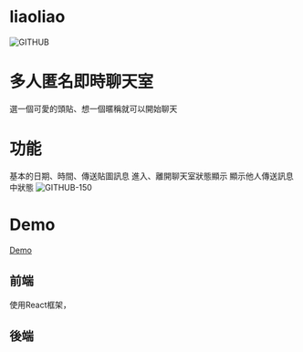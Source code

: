 # liaoliao

![GITHUB]( https://lh3.googleusercontent.com/9jlBfVttEobrUkST36anTiGG3MQhY91I8aOTaeULEMpMBK6g8vEgFfFxaWC2RfD1EbDcCHsOIarwsbyE_4W_m_Bj6v3mRKSyD5EJcNloVFCRDP8dMRvE-e5n2wY_3qMLkhVDEkGMPJkARALiSk6wNqhRqGllpZNvTQVqygD7RF0rvyCc_Cc44JO-1bhYqHNSpoWXAhdJA0nVSOsVyOOQ5SH27hYhqimJCxN5sUSSRkw2xOaYjLVnWneE9RUa2kq3GWvRcnV7anCDdhl0n2EAHPI3rG13hhZvzce0_o7DQkjx9J9lTRCGJlh2gQiNfGWxMctnFJ0UMujr7agvscwUbFBg9Rh4JXiLs4xtFBLIAHNsq0X-C7cTpRan74RL5jwGSeIyCmEqfaN1eSwsmx5YbUetf9t-ULscXBurD2DgVMC9DiDonKjcs84EI0IQgeVt9dBjrhHH7lSnq3GqEtvA89EWsGKmX7dviWNhVPuq6ve60vtJT7YUjA1WF6W0iK4RAIIwiD1uidDIZCnpM-NJQRZKPNRizTUwdgv2v_FRQS3lG8Eywztidyc7feFTBV6Pghg5f0wglSZptjfoCPcCd0ZD1WmAa_CmbXmBUAKTtJkAHQVMgj57x07HoujLdbaApgyMoQauNmqfWTW1uvF-sH2QjDIJ6ccJsjKEJ1jmBq4tGCTPhTvBHMC9-bYx-g=w1641-h867-no?authuser=0 "liaoliao")
# 多人匿名即時聊天室
選一個可愛的頭貼、想一個暱稱就可以開始聊天

# 功能
基本的日期、時間、傳送貼圖訊息
進入、離開聊天室狀態顯示
顯示他人傳送訊息中狀態
![GITHUB-150](https://lh3.googleusercontent.com/nwOR84bESgWV0V2RzoxBz35El-eStIborv_t_nQzSbvsAsJLsTcDLpe4lw9ypVYOAu25ymhfxTKCp5quYpTIeP4eYTpucweB4okzWCtwitQEzd4vDQJIel3cdOt6NwFd0U3ZC5LRgQZ6cA98YsG-t3k0cq-R-4j_47dME6bir1z_P3KOJ-oqNe4dSeyB_JjG2kUBZw6gSsoiLQUjB9qnMp3392KNgJessb_x4WvciTTuEt5HU5-UgtqPB1GpqAJ-BbT4hveSn5-IL_GiMmwm6D5_QzP2Xtrd7m9oENgoC8v9MOFAavSmwxCoVB8kMv_Mzv1Ubnu8fQrk2XNCEPQduyLArr5AgSh3t9u2PHd8ntjVEc_sN0IQx78MF52zpTwOOkUh8u1CI5rry6bA_uFLgI3Oih8PQm0y5GuncBnU-EY3oBwy9sUi1MXDIOvw6abhMy0y_G_qamKSrgm0_e6I3aFyTcNbqKIDRMIN7SGCPDF7sTof9kDQDURh8pc0xnaFKx8-UThoI5ibwgNoYGAI1ohF2Yc6xT1kgubWQ9POqknmTIwad2t84bDRYgSjcpBvhlfFRIDOlMMG0xoQ-PaR4M1Hw7NuKdXBoULEskjJwlVlasBxYvDjQE-__gAIMymzi_AN0eclNis3mgFtoB9rY6Ef6E6X2Vp0hWZKleVaHqTuq7yLCNbvfB-TUi9nqg=w860-h576-no?authuser=0)




# Demo
[Demo](https://liaoliao.netlify.app/)


## 前端
使用React框架，

## 後端


